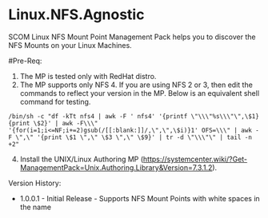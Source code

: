 # Linux.NFS.Agnostic

SCOM Linux NFS Mount Point Management Pack helps you to discover the NFS Mounts on your Linux Machines.

#Pre-Req:
1. The MP is tested only with RedHat distro.
2. The MP supports only NFS 4. If you are using NFS 2 or 3, then edit the commands to reflect your version in the MP. Below is an equivalent shell command for testing.

`/bin/sh -c "df -kTt nfs4 | awk -F ' nfs4' '{printf \"\\\"%s\\\"\",\$1} {print \$2}' | awk -F\\\" '{for(i=1;i<=NF;i+=2)gsub(/[[:blank:]]/,\",\",\$i)}1' OFS=\\\" | awk -F \",\" '{print \$1 \",\" \$3 \",\" \$9}' | tr -d \"\\\"\" | tail -n +2"`
  
4. Install the UNIX/Linux Authoring MP (https://systemcenter.wiki/?Get-ManagementPack=Unix.Authoring.Library&Version=7.3.1.2).


Version History:

* 1.0.0.1 - Initial Release - Supports NFS Mount Points with white spaces in the name
